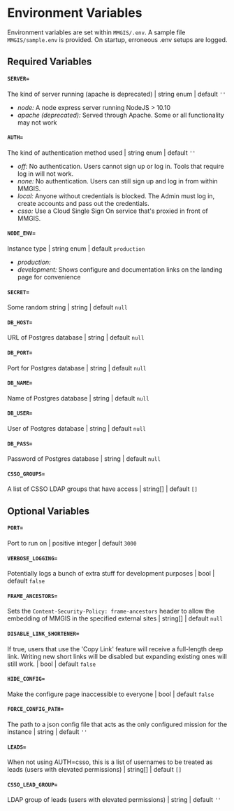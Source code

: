 # Environment Variables

Environment variables are set within `MMGIS/.env`. A sample file `MMGIS/sample.env` is provided. On startup, erroneous .env setups are logged.

## Required Variables

#### `SERVER=`

The kind of server running (apache is deprecated) | string enum | default `''`

- _node:_ A node express server running NodeJS > 10.10
- _apache (deprecated):_ Served through Apache. Some or all functionality may not work

#### `AUTH=`

The kind of authentication method used | string enum | default `''`

- _off:_ No authentication. Users cannot sign up or log in. Tools that require log in will not work.
- _none:_ No authentication. Users can still sign up and log in from within MMGIS.
- _local:_ Anyone without credentials is blocked. The Admin must log in, create accounts and pass out the credentials.
- _csso:_ Use a Cloud Single Sign On service that's proxied in front of MMGIS.

#### `NODE_ENV=`

Instance type | string enum | default `production`

- _production:_
- _development:_ Shows configure and documentation links on the landing page for convenience

#### `SECRET=`

Some random string | string | default `null`

#### `DB_HOST=`

URL of Postgres database | string | default `null`

#### `DB_PORT=`

Port for Postgres database | string | default `null`

#### `DB_NAME=`

Name of Postgres database | string | default `null`

#### `DB_USER=`

User of Postgres database | string | default `null`

#### `DB_PASS=`

Password of Postgres database | string | default `null`

#### `CSSO_GROUPS=`

A list of CSSO LDAP groups that have access | string[] | default `[]`

## Optional Variables

#### `PORT=`

Port to run on | positive integer | default `3000`

#### `VERBOSE_LOGGING=`

Potentially logs a bunch of extra stuff for development purposes | bool | default `false`

#### `FRAME_ANCESTORS=`

Sets the `Content-Security-Policy: frame-ancestors` header to allow the embedding of MMGIS in the specified external sites | string[] | default `null`

#### `DISABLE_LINK_SHORTENER=`

If true, users that use the 'Copy Link' feature will receive a full-length deep link. Writing new short links will be disabled but expanding existing ones will still work. | bool | default `false`

#### `HIDE_CONFIG=`

Make the configure page inaccessible to everyone | bool | default `false`

#### `FORCE_CONFIG_PATH=`

The path to a json config file that acts as the only configured mission for the instance | string | default `''`

#### `LEADS=`

When not using AUTH=csso, this is a list of usernames to be treated as leads (users with elevated permissions) | string[] | default `[]`

#### `CSSO_LEAD_GROUP=`

LDAP group of leads (users with elevated permissions) | string | default `''`

